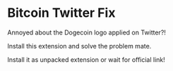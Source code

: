 # Bitcoin Twitter Fix

Annoyed about the Dogecoin logo applied on Twitter?!

Install this extension and solve the problem mate.

Install it as unpacked extension or wait for official link!
